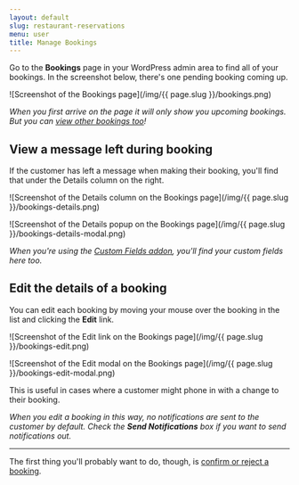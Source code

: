 ```yaml
---
layout: default
slug: restaurant-reservations
menu: user
title: Manage Bookings
---
```

Go to the **Bookings** page in your WordPress admin area to find all of your bookings. In the screenshot below, there's one pending booking coming up.

![Screenshot of the Bookings page](/img/{{ page.slug }}/bookings.png)

*When you first arrive on the page it will only show you upcoming bookings. But you can [view other bookings too](find-bookings)!*

## View a message left during booking

If the customer has left a message when making their booking, you'll find that under the Details column on the right.

![Screenshot of the Details column on the Bookings page](/img/{{ page.slug }}/bookings-details.png)

![Screenshot of the Details popup on the Bookings page](/img/{{ page.slug }}/bookings-details-modal.png)

*When you're using the [Custom Fields addon](../addon/custom-fields), you'll find your custom fields here too.*

## Edit the details of a booking

You can edit each booking by moving your mouse over the booking in the list and clicking the **Edit** link.

![Screenshot of the Edit link on the Bookings page](/img/{{ page.slug }}/bookings-edit.png)

![Screenshot of the Edit modal on the Bookings page](/img/{{ page.slug }}/bookings-edit-modal.png)

This is useful in cases where a customer might phone in with a change to their booking.

*When you edit a booking in this way, no notifications are sent to the customer by default. Check the __Send Notifications__ box if you want to send notifications out.*

---

The first thing you'll probably want to do, though, is [confirm or reject a booking](confirm-reject-bookings).

